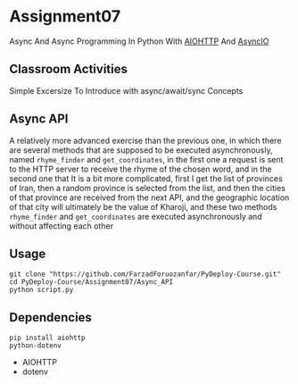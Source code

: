 # Assignment07

Async And Async Programming In Python With [AIOHTTP](https://docs.aiohttp.org/en/stable/) And [AsyncIO](https://docs.python.org/3/library/asyncio.html)

## Classroom Activities

Simple Excersize To Introduce with async/await/sync Concepts

## Async API

A relatively more advanced exercise than the previous one, in which there are several methods that are supposed to be executed asynchronously, named `rhyme_finder` and `get_coordinates`, in the first one a request is sent to the HTTP server to receive the rhyme of the chosen word, and in the second one that It is a bit more complicated, first I get the list of provinces of Iran, then a random province is selected from the list, and then the cities of that province are received from the next API, and the geographic location of that city will ultimately be the value of Kharoji, and these two methods `rhyme_finder` and `get_coordinates` are executed asynchronously and without affecting each other

## Usage

```shell
git clone "https://github.com/FarzadForuozanfar/PyDeploy-Course.git"
cd PyDeploy-Course/Assignment07/Async_API
python script.py
```

## Dependencies

```shell
pip install aiohttp 
python-dotenv
```

* AIOHTTP
* dotenv
